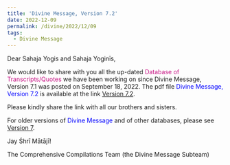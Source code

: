 ```yaml
---
title: 'Divine Message, Version 7.2'
date: 2022-12-09
permalink: /divine/2022/12/09
tags:
  - Divine Message
---
```


<p>
Dear Sahaja Yogis and Sahaja Yoginīs,  
</p>


We would like to share with you all the up-dated <font color="mediumvioletred">Database of Transcripts/Quotes</font> we have been working on since Divine Message, Version 7.1 was posted on September 18, 2022. The pdf file <font color="blue">Divine Message, Version 7.2</font> is available at the link
<a href="bit.ly/DivineMessageV7_2">Version 7.2</a>.

<p>
Please kindly share the link with all our brothers and sisters. 
</p>

For older versions of <font color="blue">Divine Message</font> and of other databases, please see <a href="https://seven-teams.github.io/divine/2022/07/23"> Version 7</a>.

Jay Śhrī Mātājī!

The Comprehensive Compilations Team (the Divine Message Subteam)